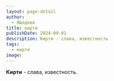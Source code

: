 ```yaml
---
layout: page-detail
author:
  - Яшодеви
title: кирти
publishDate: 2024-09-01
description: Кирти - слава, известность
tags:
  - кирти
image:
---
```

**Кирти** - слава, известность.

